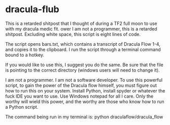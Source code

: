 # dracula-flub

This is a retarded shitpost that I thought of during a TF2 full moon to use with my dracula medic fit.
ower 
I am not a programmer, this is a retarded shitpost. Excluding white space, this script is eight lines of code.

The script opens bars.txt, which contains a transcript of Dracula Flow 1-4, and copies it to the clipboard. I run the script through a terminal command bound to a hotkey.

If you would like to use this, I suggest you do the same. Be sure that the file is pointing to the correct directory (windows users will need to change it).

I am not a programmer. I am not a software developer. To use this powerful script, to gain the power of the Dracula flow himself, you must figure out how to run this on your system. Install Python, install spyder or whatever the fuck IDE you want to use. Use Windows notepad for all I care. Only the worthy will wield this power, and the worthy are those who know how to run a Python script.

The command being run in my terminal is: python draculaflow/dracula_flow
